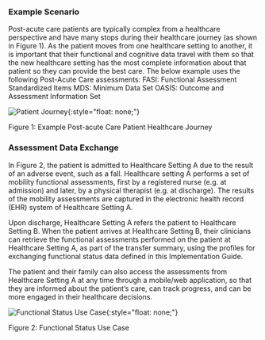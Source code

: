 ### Example Scenario

Post-acute care patients are typically complex from a healthcare perspective and have many stops during their healthcare journey (as shown in Figure 1).  As the patient moves from one healthcare setting to another, it is important that their functional and cognitive data travel with them so that the new healthcare setting has the most complete information about that patient so they can provide the best care.
The below example uses the following Post-Acute Care assessments:
FASI: Functional Assessment Standardized Items
MDS: Minimum Data Set
OASIS: Outcome and Assessment Information Set

![Patient Journey](Patient_Journey.png){:style="float: none;"}

Figure 1: Example Post-acute Care Patient Healthcare Journey


### Assessment Data Exchange

In Figure 2, the patient is admitted to Healthcare Setting A due to the result of an adverse event, such as a fall.  Healthcare setting A performs a set of mobility functional assessments, first by a registered nurse (e.g. at admission) and later, by a physical therapist (e.g. at discharge).  The results of the mobility assessments are captured in the electronic health record (EHR) system of Healthcare Setting A.

Upon discharge, Healthcare Setting A refers the patient to Healthcare Setting B.  When the patient arrives at Healthcare Setting B, their clinicians can retrieve the functional assessments performed on the patient at Healthcare Setting A, as part of the transfer summary, using the profiles for exchanging functional status data defined in this Implementation Guide.

The patient and their family can also access the assessments from Healthcare Setting A at any time through a mobile/web application, so that they are informed about the patient’s care, can track progress, and can be more engaged in their healthcare decisions.


![Functional Status Use Case](Functional_Status_Use_Case.png){:style="float: none;"}

Figure 2: Functional Status Use Case